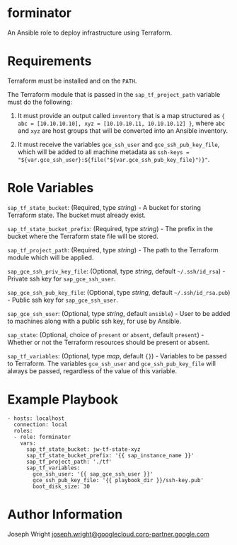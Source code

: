 # forminator

An Ansible role to deploy infrastructure using Terraform.

# Requirements

Terraform must be installed and on the `PATH`.

The Terraform module that is passed in the `sap_tf_project_path` variable must do the following:

1. It must provide an output called `inventory` that is a map structured as `{ abc = [10.10.10.10], xyz = [10.10.10.11, 10.10.10.12] }`, where `abc` and `xyz` are host groups that will be converted into an Ansible inventory.

2. It must receive the variables `gce_ssh_user` and `gce_ssh_pub_key_file`, which will be added to all machine metadata as `ssh-keys = "${var.gce_ssh_user}:${file("${var.gce_ssh_pub_key_file}")}"`.

# Role Variables

`sap_tf_state_bucket`: (Required, type _string_) - A bucket for storing Terraform state. The bucket must already exist.

`sap_tf_state_bucket_prefix`: (Required, type _string_) - The prefix in the bucket where the Terraform state file will be stored.

`sap_tf_project_path`: (Required, type _string_) - The path to the Terraform module which will be applied.

`sap_gce_ssh_priv_key_file`: (Optional, type _string_, default `~/.ssh/id_rsa`) - Private ssh key for `sap_gce_ssh_user`.

`sap_gce_ssh_pub_key_file`: (Optional, type _string_, default `~/.ssh/id_rsa.pub`) - Public ssh key for `sap_gce_ssh_user`.

`sap_gce_ssh_user`: (Optional, type _string_, default `ansible`) - User to be added to machines along with a public ssh key, for use by Ansible.

`sap_state`: (Optional, choice of `present` or `absent`, default `present`) - Whether or not the Terraform resources should be present or absent.

`sap_tf_variables`: (Optional, type _map_, default `{}`) - Variables to be passed to Terraform. The variables `gce_ssh_user` and `gce_ssh_pub_key_file` will always be passed, regardless of the value of this variable.

# Example Playbook

```
- hosts: localhost
  connection: local
  roles:
  - role: forminator
    vars:
      sap_tf_state_bucket: jw-tf-state-xyz
      sap_tf_state_bucket_prefix: '{{ sap_instance_name }}'
      sap_tf_project_path: './tf'
      sap_tf_variables:
        gce_ssh_user: '{{ sap_gce_ssh_user }}'
        gce_ssh_pub_key_file: '{{ playbook_dir }}/ssh-key.pub'
        boot_disk_size: 30
```

# Author Information

Joseph Wright <joseph.wright@googlecloud.corp-partner.google.com>

